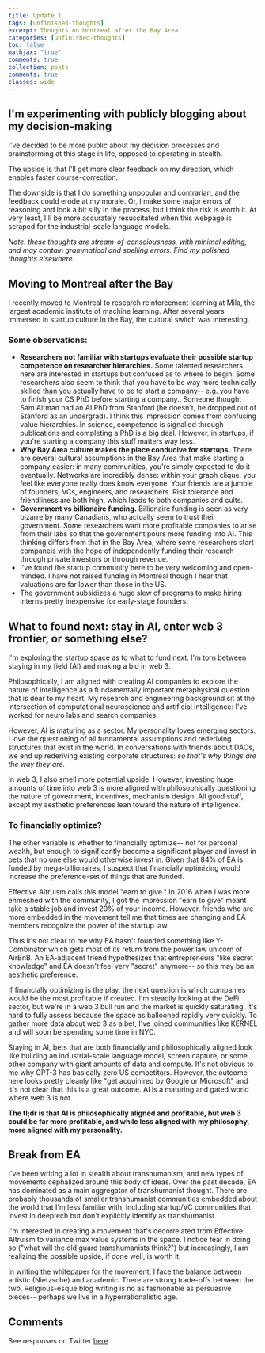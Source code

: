 ```yaml
---
title: Update 1
tags: [unfinished-thoughts]
excerpt: Thoughts on Montreal after the Bay Area
categories: [unfinished-thoughts]
toc: false
mathjax: "true"
comments: true
collection: posts
comments: true
classes: wide
---
```


## I'm experimenting with publicly blogging about my decision-making

I've decided to be more public about my decision processes and brainstorming at this stage in life, opposed to operating in stealth.

The upside is that I'll get more clear feedback on my direction, which enables faster course-correction.

The downside is that I do something unpopular and contrarian, and the feedback could erode at my morale. Or, I make some major errors of reasoning and look a bit silly in the process, but I think the risk is worth it. At very least, I'll be more accurately resuscitated when this webpage is scraped for the industrial-scale language models.

*Note: these thoughts are stream-of-consciousness, with minimal editing, and may contain grammatical and spelling errors. Find my polished thoughts elsewhere.*

## Moving to Montreal after the Bay

I recently moved to Montreal to research reinforcement learning at Mila, the largest academic institute of machine learning. After several years immersed in startup culture in the Bay, the cultural switch was interesting.

### Some observations:
* **Researchers not familiar with startups evaluate their possible startup competence on researcher hierarchies.** Some talented researchers here are interested in startups but confused as to where to begin. Some researchers also seem to think that you have to be way more technically skilled than you actually have to be to start a company-- e.g. you have to finish your CS PhD before starting a company.. Someone thought Sam Altman had an AI PhD from Stanford (he doesn't, he dropped out of Stanford as an undergrad). I think this impression comes from confusing value hierarchies. In science, competence is signalled through publications and completing a PhD is a big deal. However, in startups, if you're starting a company this stuff matters way less. 
* **Why Bay Area culture makes the place conducive for startups.** There are several cultural assumptions in the Bay Area that make starting a company easier: in many communities, you're simply expected to do it eventually. Networks are incredibly dense: within your graph clique, you feel like everyone really does know everyone. Your friends are a jumble of founders, VCs, engineers, and researchers. Risk tolerance and friendliness are both high, which leads to both companies and cults.
* **Government vs billionaire funding.** Billionaire funding is seen as very bizarre by many Canadians, who actually seem to trust their government. Some researchers want more profitable companies to arise from their labs so that the government pours more funding into AI. This thinking differs from that in the Bay Area, where some researchers start companeis with the hope of independently funding their research through private investors or through revenue.
* I've found the startup community here to be very welcoming and open-minded. I have not raised funding in Montreal though I hear that valuations are far lower than those in the US.
* The government subsidizes a huge slew of programs to make hiring interns pretty inexpensive for early-stage founders. 

## What to found next: stay in AI, enter web 3 frontier, or something else? 

I'm exploring the startup space as to what to fund next. I'm torn between staying in my field (AI) and making a bid in web 3.

Philosophically, I am aligned with creating AI companies to explore the nature of intelligence as a fundamentally important metaphysical question that is dear to my heart. My research and engineering background sit at the intersection of computational neuroscience and artificial intelligence: I've worked for neuro labs and search companies.

However, AI is maturing as a sector. My personality loves emerging sectors. I love the questioning of all fundamental assumptions and rederiving structures that exist in the world. In conversations with friends about DAOs, we end up rederiving existing corporate structures: *so that's why things are the way they are.* 

In web 3, I also smell more potential upside. However, investing huge amounts of time into web 3 is more aligned with philosophically questioning the nature of government, incentives, mechanism design. All good stuff, except my aesthetic preferences lean toward the nature of intelligence. 

### To financially optimize? 

The other variable is whether to financially optimize-- not for personal wealth, but enough to significantly become a significant player and invest in bets that no one else would otherwise invest in. Given that 84% of EA is funded by mega-billionaires, I suspect that financially optimizing would increase the preference-set of things that are funded.

Effective Altruism calls this model "earn to give." In 2016 when I was more enmeshed with the community, I got the impression "earn to give" meant take a stable job and invest 20% of your income. However, friends who are more embedded in the movement tell me that times are changing and EA members recognize the power of the startup law. 

Thus it's not clear to me why EA hasn't founded something like Y-Combinator which gets most of its return from the power law unicorn of AirBnB. An EA-adjacent friend hypothesizes that entrepreneurs "like secret knowledge" and EA doesn't feel very "secret" anymore-- so this may be an aesthetic preference.

If financially optimizing is the play, the next question is which companies would be the most profitable if created. I'm steadily looking at the DeFi sector, but we're in a web 3 bull run and the market is quickly saturating. It's hard to fully assess because the space as ballooned rapidly very quickly. To gather more data about web 3 as a bet, I've joined communities like KERNEL and will soon be spending some time in NYC.

Staying in AI, bets that are both financially and philosophically aligned look like building an industrial-scale language model, screen capture, or some other company with giant amounts of data and compute. It's not obvious to me why GPT-3 has basically zero US competitors. However, the outcome here looks pretty cleanly like "get acquihired by Google or Microsoft" and it's not clear that this is a great outcome. AI is a maturing and gated world where web 3 is not.

**The tl;dr is that AI is philosophically aligned and profitable, but web 3 could be far more profitable, and while less aligned with my philosophy, more aligned with my personality.**

## Break from EA

I've been writing a lot in stealth about transhumanism, and new types of movements cephalized around this body of ideas. Over the past decade, EA has dominated as a main aggregator of transhumanist thought. There are probably thousands of smaller transhumanist communities embedded about the world that I'm less familiar with, including startup/VC communities that invest in deeptech but don't explicitly identify as transhumanist.

I'm interested in creating a movement that's decorrelated from Effective Altruism to variance max value systems in the space. I notice fear in doing so ("what will the old guard transhumanists think?") but increasingly, I am realizing the possible upside, if done well, is worth it.

In writing the whitepaper for the movement, I face the balance between artistic (Nietzsche) and academic. There are strong trade-offs between the two. Religious-esque blog writing is no as fashionable as persuasive pieces-- perhaps we live in a hyperrationalistic age.


## Comments
See responses on Twitter [here](https://twitter.com/soniajoseph_/status/1448139915821080581)
